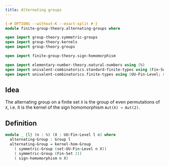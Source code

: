 ```yaml
---
title: Alternating groups
---
```


```agda
{-# OPTIONS --without-K --exact-split #-}
module finite-group-theory.alternating-groups where

open import group-theory.symmetric-groups
open import group-theory.kernels
open import group-theory.groups

open import finite-group-theory.sign-homomorphism

open import elementary-number-theory.natural-numbers using (ℕ)
open import univalent-combinatorics.standard-finite-types using (Fin-Set)
open import univalent-combinatorics.finite-types using (UU-Fin-Level; set-UU-Fin-Level)
```

## Idea

The alternating group on a finite set `X` is the group of even permutations of `X`, i.e. it is the kernel of the sign homomorphism `Aut(X) → Aut(2)`.

## Definition

```agda
module _ {l} (n : ℕ) (X : UU-Fin-Level l n) where
  alternating-Group : Group l
  alternating-Group = kernel-hom-Group
    ( symmetric-Group (set-UU-Fin-Level n X))
    ( symmetric-Group (Fin-Set 2))
    ( sign-homomorphism n X)
```
